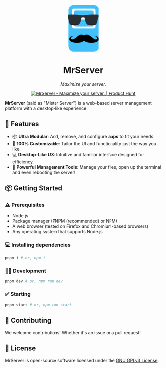 <div align="center">
  <img height="150" src="https://raw.githubusercontent.com/mrserver-org/ui/refs/heads/main/logo.png">
  <h1>MrServer</h1>
  <p><em>Maximize your server.</em></p>
  <a href="https://www.producthunt.com/posts/mrserver?embed=true&utm_source=badge-featured&utm_medium=badge&utm_souce=badge-mrserver" target="_blank"><img src="https://api.producthunt.com/widgets/embed-image/v1/featured.svg?post_id=958370&theme=light&t=1745788779082" alt="MrServer - Maximize&#0032;your&#0032;server&#0046; | Product Hunt" style="width: 250px; height: 54px;" width="250" height="54" /></a>
</div>

**MrServer** (said as "Mister Server") is a web-based server management platform with a desktop-like experience.

## 🤔 Features

- 📦 **Ultra Modular**: Add, remove, and configure **apps** to fit your needs.
- 🎨 **100% Customizable**: Tailor the UI and functionality just the way you like.
- 💻 **Desktop-Like UX**: Intuitive and familiar interface designed for efficiency.
- 🤔 **Powerful Management Tools**: Manage your files, open up the terminal and even rebooting the server!

## 📦 Getting Started

### ⚠️ Prerequisites

- Node.js
- Package manager (PNPM (recommended) or NPM)
- A web browser (tested on Firefox and Chromium-based browsers)
- Any operating system that supports Node.js

### 💻 Installing dependencies

```bash
pnpm i # or, npm i
```

### 👨‍💻 Development

```bash
pnpm dev # or, npm run dev
```

### ✅ Starting

```bash
pnpm start # or, npm run start
```

## 🤝 Contributing

We welcome contributions! Whether it's an issue or a pull request!

## 📃 License

MrServer is open-source software licensed under the [GNU GPLv3 License](LICENSE).

